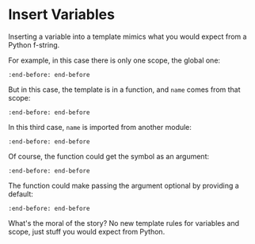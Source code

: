 # Insert Variables

Inserting a variable into a template mimics what you would expect from a Python f-string.

For example, in this case there is only one scope, the global one:

```{literalinclude} ../../examples/usage/variables.py
:end-before: end-before
```

But in this case, the template is in a function, and `name` comes from that scope:

```{literalinclude} ../../examples/usage/variablesA.py
:end-before: end-before
```

In this third case, `name` is imported from another module:

```{literalinclude} ../../examples/usage/variablesB.py
:end-before: end-before
```

Of course, the function could get the symbol as an argument:

```{literalinclude} ../../examples/usage/variablesC.py
:end-before: end-before
```

The function could make passing the argument optional by providing a default:

```{literalinclude} ../../examples/usage/variablesD.py
:end-before: end-before
```

What's the moral of the story?
No new template rules for variables and scope, just stuff you would expect from Python.
